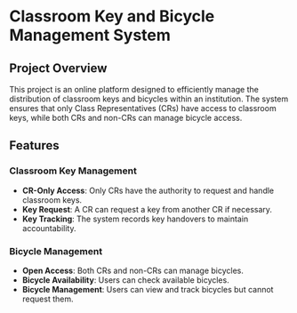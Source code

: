 # Classroom Key and Bicycle Management System

## Project Overview
This project is an online platform designed to efficiently manage the distribution of classroom keys and bicycles within an institution. The system ensures that only Class Representatives (CRs) have access to classroom keys, while both CRs and non-CRs can manage bicycle access.

## Features
### **Classroom Key Management**
- **CR-Only Access**: Only CRs have the authority to request and handle classroom keys.
- **Key Request**: A CR can request a key from another CR if necessary.
- **Key Tracking**: The system records key handovers to maintain accountability.

### **Bicycle Management**
- **Open Access**: Both CRs and non-CRs can manage bicycles.
- **Bicycle Availability**: Users can check available bicycles.
- **Bicycle Management**: Users can view and track bicycles but cannot request them.


